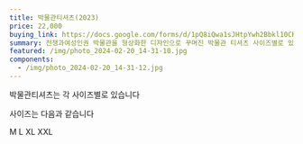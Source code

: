 ```yaml
---
title: 박물관티셔츠(2023)
price: 22,000
buying_link: https://docs.google.com/forms/d/1pQ8iQwa1sJHtpYwh2Bbkl10CKyzVDzgQHMIDlbeduxY/edit
summary: 전쟁과여성인권 박물관을 형상화한 디자인으로 꾸며진 박물관 티셔츠 사이즈별로 있습니다.
featured: /img/photo_2024-02-20_14-31-10.jpg
components:
  - /img/photo_2024-02-20_14-31-12.jpg
---
```

 박물관티셔츠는 각 사이즈별로 있습니다

사이즈는 다음과 같습니다﻿

M   ﻿L   XL  XXL